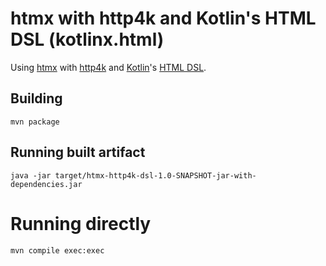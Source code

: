 # htmx with http4k and Kotlin's HTML DSL (kotlinx.html)

Using [htmx](https://htmx.org/) with [http4k](https://www.http4k.org/) and [Kotlin](https://kotlinlang.org/)'s [HTML DSL](https://github.com/Kotlin/kotlinx.html).

## Building

```shell
mvn package
```

## Running built artifact

```shell
java -jar target/htmx-http4k-dsl-1.0-SNAPSHOT-jar-with-dependencies.jar
```

# Running directly

```shell
mvn compile exec:exec
```
